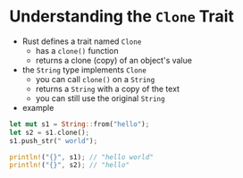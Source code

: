 # Understanding the `Clone` Trait
 - Rust defines a trait named `Clone`
	 - has a `clone()` function
	 - returns a clone (copy) of an object's value
- the `String` type implements `Clone`
	- you can call `clone()` on a `String`
	- returns a `String` with a copy of the text
	- you can still use the original `String`
- example
``` rust
let mut s1 = String::from("hello");
let s2 = s1.clone();
s1.push_str(" world");

println!("{}", s1); // "hello world"
println!("{}", s2); // "hello"
```


